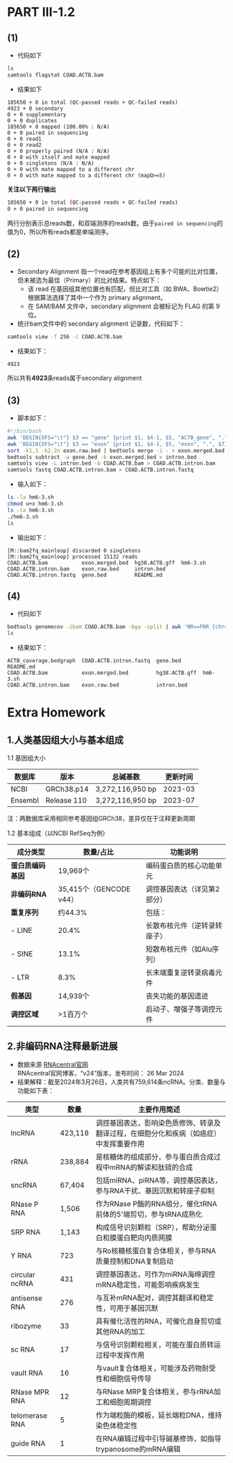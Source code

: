 # PART III-1.2
## (1)
- 代码如下
```bash
ls
samtools flagstat COAD.ACTB.bam
```
- 结果如下
```
185650 + 0 in total (QC-passed reads + QC-failed reads)
4923 + 0 secondary
0 + 0 supplementary
0 + 0 duplicates
185650 + 0 mapped (100.00% : N/A)
0 + 0 paired in sequencing
0 + 0 read1
0 + 0 read2
0 + 0 properly paired (N/A : N/A)
0 + 0 with itself and mate mapped
0 + 0 singletons (N/A : N/A)
0 + 0 with mate mapped to a different chr
0 + 0 with mate mapped to a different chr (mapQ>=5)
```
**关注以下两行输出**
```bash
185650 + 0 in total (QC-passed reads + QC-failed reads)
0 + 0 paired in sequencing
```
两行分别表示总reads数，和双端测序的reads数。由于`paired in sequencing`的值为0，所以所有reads都是单端测序。
## (2)
- Secondary Alignment 指一个read在参考基因组上有多个可能的比对位置，但未被选为最佳（Primary）的比对结果。特点如下：
  - 该 read 在基因组其他位置也有匹配，但比对工具（如 BWA、Bowtie2）根据算法选择了其中一个作为 primary alignment。
  - 在 SAM/BAM 文件中，secondary alignment 会被标记为 FLAG 的第 9 位。
- 统计bam文件中的 secondary alignment 记录数，代码如下：
```bash
samtools view -f 256 -c COAD.ACTB.bam
```
- 结果如下：
```
4923
```
所以共有**4923**条reads属于secondary alignment
## (3)
- 脚本如下：
```bash
#!/bin/bash
awk 'BEGIN{OFS="\t"} $3 == "gene" {print $1, $4-1, $5, "ACTB_gene", ".", $7}' hg38.ACTB.gff > gene.bed
awk 'BEGIN{OFS="\t"} $3 == "exon" {print $1, $4-1, $5, "exon", ".", $7}' hg38.ACTB.gff > exon.raw.bed
sort -k1,1 -k2,2n exon.raw.bed | bedtools merge -i - > exon.merged.bed
bedtools subtract -a gene.bed -b exon.merged.bed > intron.bed
samtools view -L intron.bed -b COAD.ACTB.bam > COAD.ACTB.intron.bam
samtools fastq COAD.ACTB.intron.bam > COAD.ACTB.intron.fastq
```
- 输入如下：
```bash
ls -la hm6-3.sh
chmod u+x hm6-3.sh
ls -la hm6-3.sh
./hm6-3.sh
ls
```
- 输出如下：
```
[M::bam2fq_mainloop] discarded 0 singletons
[M::bam2fq_mainloop] processed 15132 reads
COAD.ACTB.bam           exon.merged.bed  hg38.ACTB.gff  hm6-3.sh
COAD.ACTB.intron.bam    exon.raw.bed     intron.bed
COAD.ACTB.intron.fastq  gene.bed         README.md
```
## (4)
- 代码如下
```bash
bedtools genomecov -ibam COAD.ACTB.bam -bga -split | awk 'NR==FNR {chr=$1; start=$2; end=$3; next} $1==chr && $2>=start && $3<=end' gene.bed - > ACTB_coverage.bedgraph
ls
```
- 结果如下：
```
ACTB_coverage.bedgraph  COAD.ACTB.intron.fastq  gene.bed       README.md
COAD.ACTB.bam           exon.merged.bed         hg38.ACTB.gff  hm6-3.sh
COAD.ACTB.intron.bam    exon.raw.bed            intron.bed
```


# Extra Homework
## 1.人类基因组大小与基本组成

1.1 基因组大小

|数据库	| 版本	| 总碱基数 | 更新时间 |
|--------|------|-------|-------|
|NCBI|	GRCh38.p14|	3,272,116,950 bp|	2023-03|
|Ensembl	|Release 110|	3,272,116,950 bp|	2023-07|

注：两数据库采用相同参考基因组GRCh38，差异仅在于注释更新周期

1.2 基本组成（以NCBI RefSeq为例）
  

| 成分类型         | 数量/占比              | 功能说明                     |
|------------------|-----------------------|----------------------------|
| **蛋白质编码基因** | 19,969个             | 编码蛋白质的核心功能单元     |
| **非编码RNA**     | 35,415个（GENCODE v44）| 调控基因表达（详见第2部分）  |
| **重复序列**      | 约44.3%              | 包括：                     |
| - LINE           | 20.4%               | 长散布核元件（逆转录转座子）|
| - SINE           | 13.1%               | 短散布核元件（如Alu序列）  |
| - LTR            | 8.3%                | 长末端重复逆转录病毒元件    |
| **假基因**        | 14,939个            | 丧失功能的基因遗迹          |
| **调控区域**      | >1百万个             | 启动子、增强子等调控元件    |


## 2.非编码RNA注释最新进展
- 数据来源
[RNAcentral官网](https://rnacentral.org)  
RNAcentral官网博客，“v24”版本，发布时间： 26 Mar 2024  
- 结果解释：截至2024年3月26日，人类共有759,614条ncRNA。分类、数量与功能如下表：

|类型	|数量	|主要作用简述|	
|-----|------|--------|
| lncRNA | 423,118 |调控基因表达，影响染色质修饰、转录及翻译过程，在细胞分化和疾病（如癌症）中发挥重要作用|
| rRNA | 238,884 |是核糖体的组成部分，参与蛋白质合成过程中mRNA的解读和肽链的合成|
| sncRNA | 67,404 |包括miRNA、piRNA等，调控基因表达，参与RNA干扰、基因沉默和转座子抑制|
| RNase P RNA | 1,506 |作为RNase P酶的RNA组分，催化tRNA前体的5'端剪切，参与tRNA成熟化|
| SRP RNA | 1,143 |构成信号识别颗粒（SRP），帮助分泌蛋白和膜蛋白靶向内质网膜|
| Y RNA | 723 |与Ro核糖核蛋白复合体相关，参与RNA质量控制和DNA复制启动|
| circular ncRNA | 431 |调控基因表达，可作为miRNA海绵调控mRNA稳定性，可能影响疾病发生|
| antisense RNA | 276 |与互补mRNA配对，调控其翻译和稳定性，可用于基因沉默|
| ribozyme | 33 |具有催化活性的RNA，可催化自身剪切或其他RNA的加工|
| sc RNA | 17 |与信号识别颗粒相关，可能在蛋白质转运过程中发挥作用|
| vault RNA | 16 |与vault复合体相关，可能涉及药物耐受性和细胞信号传导|
| RNase MPR RNA | 12 |与RNase MRP复合体相关，参与rRNA加工和细胞周期调控|
| telomerase RNA | 5 |作为端粒酶的模板，延长端粒DNA，维持染色体稳定性|
| guide RNA | 1 |在RNA编辑过程中引导碱基修饰，如指导trypanosome的mRNA编辑|

